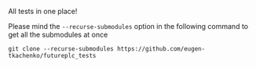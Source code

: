 All tests in one place!

Please mind the ```--recurse-submodules``` option in the following command to get all the submodules at once

```
git clone --recurse-submodules https://github.com/eugen-tkachenko/futureplc_tests
```